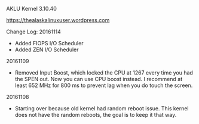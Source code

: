 AKLU Kernel 3.10.40

https://thealaskalinuxuser.wordpress.com

Change Log:
20161114
+ Added FIOPS I/O Scheduler
+ Added ZEN I/O Scheduler

20161109
+ Removed Input Boost, which locked the CPU at 1267 every time you had the SPEN out. Now you can use CPU boost instead. I recommend at least 652 MHz for 800 ms to prevent lag when you do touch the screen.

20161108
+ Starting over because old kernel had random reboot issue. This kernel does not have the random reboots, the goal is to keep it that way.
